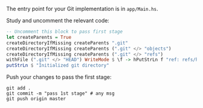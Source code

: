 The entry point for your Git implementation is in `app/Main.hs`.

Study and uncomment the relevant code: 

```haskell
-- Uncomment this block to pass first stage
let createParents = True
createDirectoryIfMissing createParents ".git"
createDirectoryIfMissing createParents (".git" </> "objects")
createDirectoryIfMissing createParents (".git" </> "refs")
withFile (".git" </> "HEAD") WriteMode $ \f -> hPutStrLn f "ref: refs/heads/master"
putStrLn $ "Initialized git directory"
```

Push your changes to pass the first stage:

```
git add .
git commit -m "pass 1st stage" # any msg
git push origin master
```
